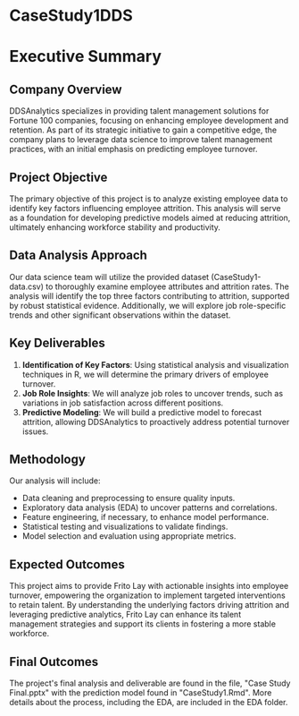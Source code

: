 # CaseStudy1DDS
# Executive Summary

## Company Overview
DDSAnalytics specializes in providing talent management solutions for Fortune 100 companies, focusing on enhancing employee development and retention. As part of its strategic initiative to gain a competitive edge, the company plans to leverage data science to improve talent management practices, with an initial emphasis on predicting employee turnover.

## Project Objective
The primary objective of this project is to analyze existing employee data to identify key factors influencing employee attrition. This analysis will serve as a foundation for developing predictive models aimed at reducing attrition, ultimately enhancing workforce stability and productivity.

## Data Analysis Approach
Our data science team will utilize the provided dataset (CaseStudy1-data.csv) to thoroughly examine employee attributes and attrition rates. The analysis will identify the top three factors contributing to attrition, supported by robust statistical evidence. Additionally, we will explore job role-specific trends and other significant observations within the dataset.

## Key Deliverables
1. **Identification of Key Factors**: Using statistical analysis and visualization techniques in R, we will determine the primary drivers of employee turnover.
2. **Job Role Insights**: We will analyze job roles to uncover trends, such as variations in job satisfaction across different positions.
3. **Predictive Modeling**: We will build a predictive model to forecast attrition, allowing DDSAnalytics to proactively address potential turnover issues.

## Methodology
Our analysis will include:
- Data cleaning and preprocessing to ensure quality inputs.
- Exploratory data analysis (EDA) to uncover patterns and correlations.
- Feature engineering, if necessary, to enhance model performance.
- Statistical testing and visualizations to validate findings.
- Model selection and evaluation using appropriate metrics.

## Expected Outcomes
This project aims to provide Frito Lay with actionable insights into employee turnover, empowering the organization to implement targeted interventions to retain talent. By understanding the underlying factors driving attrition and leveraging predictive analytics, Frito Lay can enhance its talent management strategies and support its clients in fostering a more stable workforce.

## Final Outcomes
The project's final analysis and deliverable are found in the file, "Case Study Final.pptx" with the prediction model found in "CaseStudy1.Rmd". More details about the process, including the EDA, are included in the EDA folder.
